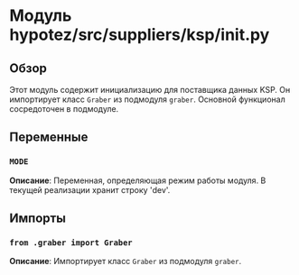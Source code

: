 # Модуль hypotez/src/suppliers/ksp/__init__.py

## Обзор

Этот модуль содержит инициализацию для поставщика данных KSP.  Он импортирует класс `Graber` из подмодуля `graber`.  Основной функционал сосредоточен в подмодуле.

## Переменные

### `MODE`

**Описание**:  Переменная, определяющая режим работы модуля. В текущей реализации хранит строку 'dev'.


## Импорты

### `from .graber import Graber`

**Описание**: Импортирует класс `Graber` из подмодуля `graber`.

```